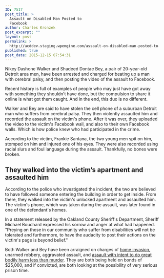 ```yaml
---
ID: 7517
post_title: >
  Assault on Disabled Man Posted to
  Facebook
author: Charles Kronzek
post_excerpt: ""
layout: post
permalink: >
  http://acddev.staging.wpengine.com/assault-on-disabled-man-posted-to-facebook.html
published: true
post_date: 2015-12-15 07:54:31
---
```

<b></b>Nikey Dashone Walker and Shadeed Dontae Bey, a pair of 20-year-old Detroit area men, have been arrested and charged for beating up a man with cerebral palsy, and then posting the video of the assault to Facebook.<!--more-->

<span style="font-weight: 400;">Recent history is full of examples of people who may just have got away with something they shouldn't have done, but the compulsion to share it online is what got them caught. And in the end, this duo is no different. </span>

<span style="font-weight: 400;">Walker and Bey are said to have stolen the cell phone of a suburban Detroit man who suffers from cerebral palsy. They then violently assaulted him and recorded the assault on the victim's phone. After it was over, they uploaded the video to the victim's Facebook wall, and also to their own Facebook walls. Which is how police knew who had participated in the crime.</span>

<span style="font-weight: 400;">According to the victim, Frankie Santana, the two young men spit on him, stomped on him and injured one of his eyes. They were also recorded using racial slurs and foul language during the assault. Thankfully, no bones were broken.</span>


<h2>They walked into the victim’s apartment and assaulted him</h2>

<span style="font-weight: 400;">According to the police who investigated the incident, the two are believed to have followed someone entering the building in order to get inside. From there, they walked into the victim's unlocked apartment and assaulted him. The victim's phone, which was taken during the assault, was later found in one of the defendant's homes.</span>

<span style="font-weight: 400;">In a statement released by the Oakland County Sheriff's Department, Sheriff Michael Bouchard expressed his sorrow and anger at what had happened. "Preying on those in our community who suffer from disabilities will not be tolerated and furthermore, to have the audacity to post their actions on the victim's page is beyond belief." </span>

<span style="font-weight: 400;">Both Walker and Bey have been arraigned on charges of <a href="http://acddev.staging.wpengine.com/michigan-home-invasion-attorneys-criminal-defense-lawyers.html" target="_blank">home invasion</a>, unarmed robbery, aggravated assault, and </span><span style="font-weight: 400;"><a href="http://acddev.staging.wpengine.com/assault-charges.html" target="_blank">assault with intent to do great bodily harm less than murder</a>. They are both being held on bonds of $25,000, and if convicted, are both looking at the possibility of very serious prison time.</span>